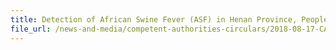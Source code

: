 ```yaml
---
title: Detection of African Swine Fever (ASF) in Henan Province, People's Republic of China 
file_url: /news-and-media/competent-authorities-circulars/2018-08-17-CA.pdf
---
```

